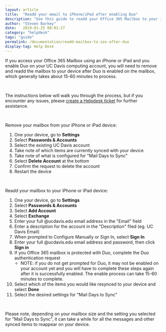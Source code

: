 ```yaml
---
layout: article
title:  "Readd your email to iPhone/iPad after enabling Duo"
description: "Use this guide to readd your Office 365 Mailbox to your iPhone or iPad after enabling Duo MFA."
author: "Steven Barkey"
date:   2019-01-25 08:01:17
category: "helpdesk"
tags: "guide"
permalink: /documentation/readd-mailbox-to-ios-after-duo
display-tag: Help Desk
---
```


<p>If you access your Office 365 Mailbox using an iPhone or iPad and you enable Duo on your UC Davis computing account, you will need to remove and readd the mailbox to your device after Duo is enabled on the mailbox, which generally takes about 15-60 minutes to process.</p>
<br />
<p>The instructions below will walk you through the process, but if you encounter any issues, please <a class="external-link" href="https://computing.caes.ucdavis.edu/documentation/help-desk-ticket" target="_parent">create a Helpdesk ticket</a> for further assistance.</p>
<br />
<p>Remove your mailbox from your iPhone or iPad device:</p>
<ol style="PADDING-LEFT: 30px">
  <li>One your device, go to <b>Settings</b></li>
  <li>Select <b>Passwords & Accounts</b></li>
  <li>Select the existing UC Davis account</li>
  <li>Take note of which items are currently synced with your device</li>
  <li>Take note of what is configured for "Mail Days to Sync"</li>
  <li>Select <b>Delete Account</b> at the bottom</li>
  <li>Confirm the request to delete the account</li>
  <li>Restart the device</li>
</ol>
<br />
<p>Readd your mailbox to your iPhone or iPad device:</p>
<ol style="PADDING-LEFT: 30px">
  <li>One your device, go to <b>Settings</b></li>
  <li>Select <b>Passwords & Accounts</b></li>
  <li>Select <b>Add Account</b></li>
  <li>Select <b>Exchange</b></li>
  <li>Enter your full @ucdavis.edu email address in the "Email" field</li>
  <li>Enter a description for the account in the "Description" filed (eg. UC Davis Email)</li>
  <li>When prompted to Configure Manually or Sign In, select <b>Sign In</b></li>
  <li>Enter your full @ucdavis.edu email address and password, then click <b>Sign in</b></li>
  <li>If you Office 365 mailbox is protected with Duo, complete the Duo authentication request
    <ul style="PADDING-LEFT: 20px">
      <li>NOTE: if you do not get prompted for Duo, it may not be enabled on your account yet and you will have to complete these steps again after it is successfully enabled.  The enable process can take 15-60 minutes to complete.</li>
    </ul>
  </li>
  <li>Select which of the items you would like resynced to your device and select <b>Done</b></li>
  <li>Select the desired settings for "Mail Days to Sync"</li>
</ol>
<br />
<p>Please note, depending on your mailbox size and the setting you selected for "Mail Days to Sync", it can take a while for all the messages and other synced items to reappear on your device.</p>
